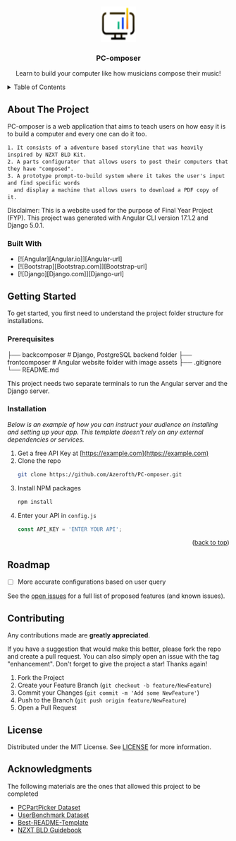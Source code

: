 <!-- Improved compatibility of back to top link: See: https://github.com/othneildrew/Best-README-Template/pull/73 -->
<a name="readme-top"></a>
<!--
*** Thanks for checking out the Best-README-Template. If you have a suggestion
*** that would make this better, please fork the repo and create a pull request
*** or simply open an issue with the tag "enhancement".
*** Don't forget to give the project a star!
*** Thanks again! Now go create something AMAZING! :D
-->
<!-- PROJECT LOGO -->
<br />
<div align="center">
  <a href="https://github.com/Azerofth/PC-omposer">
    <img src="frontcomposer/src/assets/logo/PC-omposer logo.png" alt="Logo" width="80" height="80">
  </a>

  <h3 align="center">PC-omposer</h3>

  <p align="center">
   Learn to build your computer like how musicians compose their music!
  </p>
</div>



<!-- TABLE OF CONTENTS -->
<details>
  <summary>Table of Contents</summary>
  <ol>
    <li>
      <a href="#about-the-project">About The Project</a>
      <ul>
        <li><a href="#built-with">Built With</a></li>
      </ul>
    </li>
    <li>
      <a href="#getting-started">Getting Started</a>
      <ul>
        <li><a href="#prerequisites">Prerequisites</a></li>
        <li><a href="#installation">Installation</a></li>
      </ul>
    </li>
    <li><a href="#usage">Usage</a></li>
    <li><a href="#roadmap">Roadmap</a></li>
    <li><a href="#contributing">Contributing</a></li>
    <li><a href="#license">License</a></li>
    <li><a href="#contact">Contact</a></li>
    <li><a href="#acknowledgments">Acknowledgments</a></li>
  </ol>
</details>



<!-- ABOUT THE PROJECT -->
## About The Project
PC-omposer is a web application that aims to teach users on how easy it is to build a computer and every one can do it too.
```
1. It consists of a adventure based storyline that was heavily inspired by NZXT BLD Kit.
2. A parts configurator that allows users to post their computers that they have "composed".
3. A prototype prompt-to-build system where it takes the user's input and find specific words 
  and display a machine that allows users to download a PDF copy of it.
```
Disclaimer: This is a website used for the purpose of Final Year Project (FYP). This project was generated with Angular CLI version 17.1.2 and Django 5.0.1.



### Built With

* [![Angular][Angular.io]][Angular-url]
* [![Bootstrap][Bootstrap.com]][Bootstrap-url]
* [![Django][Django.com]][Django-url]

<!-- GETTING STARTED -->
## Getting Started

To get started, you first need to understand the project folder structure for installations.

### Prerequisites

├── backcomposer                 # Django, PostgreSQL backend folder
├── frontcomposer                # Angular website folder with image assets
├── .gitignore
└── README.md

This project needs two separate terminals to run the Angular server and the Django server.


### Installation

_Below is an example of how you can instruct your audience on installing and setting up your app. This template doesn't rely on any external dependencies or services._

1. Get a free API Key at [https://example.com](https://example.com)
2. Clone the repo
   ```sh
   git clone https://github.com/Azerofth/PC-omposer.git
   ```
3. Install NPM packages
   ```sh
   npm install
   ```
4. Enter your API in `config.js`
   ```js
   const API_KEY = 'ENTER YOUR API';
   ```

<p align="right">(<a href="#readme-top">back to top</a>)</p>

<!-- ROADMAP -->
## Roadmap

- [ ] More accurate configurations based on user query

See the [open issues](https://github.com/Azerofth/PC-omposer/issues) for a full list of proposed features (and known issues).

<!-- CONTRIBUTING -->
## Contributing

Any contributions made are **greatly appreciated**.

If you have a suggestion that would make this better, please fork the repo and create a pull request. You can also simply open an issue with the tag "enhancement".
Don't forget to give the project a star! Thanks again!

1. Fork the Project
2. Create your Feature Branch (`git checkout -b feature/NewFeature`)
3. Commit your Changes (`git commit -m 'Add some NewFeature'`)
4. Push to the Branch (`git push origin feature/NewFeature`)
5. Open a Pull Request

<!-- LICENSE -->
## License

Distributed under the MIT License. See [LICENSE](https://github.com/Azerofth/PC-omposer/blob/main/LICENSE.txt) for more information.

<!-- ACKNOWLEDGMENTS -->
## Acknowledgments

The following materials are the ones that allowed this project to be completed

* [PCPartPicker Dataset](https://github.com/docyx/pc-part-dataset)
* [UserBenchmark Dataset](https://www.userbenchmark.com/page/developer)
* [Best-README-Template](https://github.com/othneildrew/Best-README-Template/blob/master/LICENSE.txt)
* [NZXT BLD Guidebook](https://www.datocms-assets.com/34299/1634612699-bld-kit-illustrated-guidebook.pdf)
